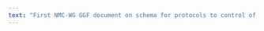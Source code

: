 ```yaml
---
text: "First NMC-WG GGF document on schema for protocols to control of network measurement:  _An Extensible Protocol for Network Measurement and Control DRAFT_"
---
```

